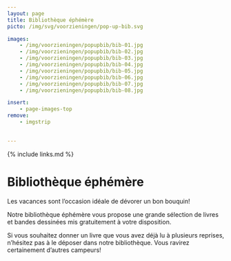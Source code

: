 ```yaml
---
layout: page
title: Bibliothèque éphémère
picto: /img/svg/voorzieningen/pop-up-bib.svg

images:
    - /img/voorzieningen/popupbib/bib-01.jpg
    - /img/voorzieningen/popupbib/bib-02.jpg
    - /img/voorzieningen/popupbib/bib-03.jpg
    - /img/voorzieningen/popupbib/bib-04.jpg
    - /img/voorzieningen/popupbib/bib-05.jpg
    - /img/voorzieningen/popupbib/bib-06.jpg
    - /img/voorzieningen/popupbib/bib-07.jpg
    - /img/voorzieningen/popupbib/bib-08.jpg

insert:
    - page-images-top
remove:
    - imgstrip
    

---
```

{% include links.md %}

# Bibliothèque éphémère

Les vacances sont l’occasion idéale de dévorer un bon bouquin! 

Notre bibliothèque éphémère vous propose une grande sélection de livres et bandes dessinées mis gratuitement à votre disposition.

Si vous souhaitez donner un livre que vous avez déjà lu à plusieurs reprises, n’hésitez pas à le déposer dans notre bibliothèque. Vous ravirez certainement d’autres campeurs!


